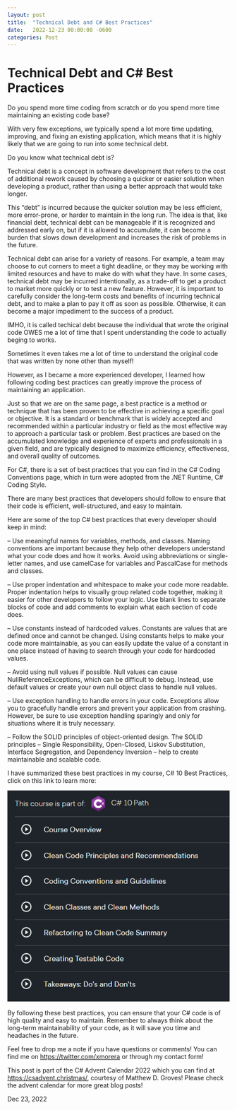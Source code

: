 ```yaml
---
layout: post
title:  "Technical Debt and C# Best Practices"
date:   2022-12-23 00:00:00 -0600
categories: Post
---
```


# Technical Debt and C# Best Practices

Do you spend more time coding from scratch or do you spend more time maintaining an existing code base? 

With very few exceptions, we typically spend a lot more time updating, improving, and fixing an existing application, which means that it is highly likely that we are going to run into some technical debt.

Do you know what technical debt is?

Technical debt is a concept in software development that refers to the cost of additional rework caused by choosing a quicker or easier solution when developing a product, rather than using a better approach that would take longer.

This “debt” is incurred because the quicker solution may be less efficient, more error-prone, or harder to maintain in the long run. The idea is that, like financial debt, technical debt can be manageable if it is recognized and addressed early on, but if it is allowed to accumulate, it can become a burden that slows down development and increases the risk of problems in the future.

Technical debt can arise for a variety of reasons. For example, a team may choose to cut corners to meet a tight deadline, or they may be working with limited resources and have to make do with what they have. In some cases, technical debt may be incurred intentionally, as a trade-off to get a product to market more quickly or to test a new feature. However, it is important to carefully consider the long-term costs and benefits of incurring technical debt, and to make a plan to pay it off as soon as possible. Otherwise, it can become a major impediment to the success of a product.

IMHO, it is called techical debt because the individual that wrote the original code OWES me a lot of time that I spent understanding the code to actually beging to works.

Sometimes it even takes me a lot of time to understand the original code that was written by none other than myself!

However, as I became a more experienced developer, I learned how following coding best practices can greatly improve the process of maintaining an application.

Just so that we are on the same page, a best practice is a method or technique that has been proven to be effective in achieving a specific goal or objective. It is a standard or benchmark that is widely accepted and recommended within a particular industry or field as the most effective way to approach a particular task or problem. Best practices are based on the accumulated knowledge and experience of experts and professionals in a given field, and are typically designed to maximize efficiency, effectiveness, and overall quality of outcomes.

For C#, there is a set of best practices that you can find in the C# Coding Conventions page, which in turn were adopted from the .NET Runtime, C# Coding Style.


There are many best practices that developers should follow to ensure that their code is efficient, well-structured, and easy to maintain. 

Here are some of the top C# best practices that every developer should keep in mind:

– Use meaningful names for variables, methods, and classes. Naming conventions are important because they help other developers understand what your code does and how it works. Avoid using abbreviations or single-letter names, and use camelCase for variables and PascalCase for methods and classes.

– Use proper indentation and whitespace to make your code more readable. Proper indentation helps to visually group related code together, making it easier for other developers to follow your logic. Use blank lines to separate blocks of code and add comments to explain what each section of code does.

– Use constants instead of hardcoded values. Constants are values that are defined once and cannot be changed. Using constants helps to make your code more maintainable, as you can easily update the value of a constant in one place instead of having to search through your code for hardcoded values.

– Avoid using null values if possible. Null values can cause NullReferenceExceptions, which can be difficult to debug. Instead, use default values or create your own null object class to handle null values.

– Use exception handling to handle errors in your code. Exceptions allow you to gracefully handle errors and prevent your application from crashing. However, be sure to use exception handling sparingly and only for situations where it is truly necessary.

– Follow the SOLID principles of object-oriented design. The SOLID principles – Single Responsibility, Open-Closed, Liskov Substitution, Interface Segregation, and Dependency Inversion – help to create maintainable and scalable code.

I have summarized these best practices in my course, C# 10 Best Practices, click on this link to learn more:

![c_sharp_best_practices.png](c_sharp_best_practices.png)

By following these best practices, you can ensure that your C# code is of high quality and easy to maintain. Remember to always think about the long-term maintainability of your code, as it will save you time and headaches in the future.

Feel free to drop me a note if you have questions or comments! You can find me on https://twitter.com/xmorera or through my contact form!

This post is part of the C# Advent Calendar 2022 which you can find at https://csadvent.christmas/, courtesy of Matthew D. Groves! Please check the advent calendar for more great blog posts!



Dec 23, 2022